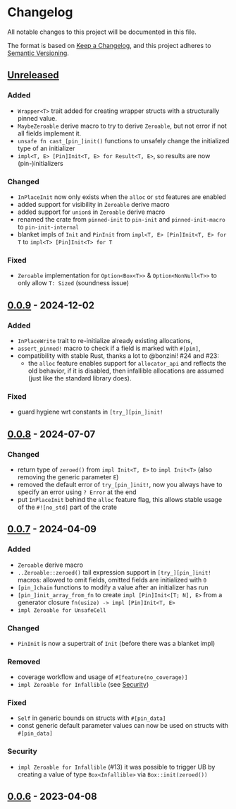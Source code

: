 # Changelog

All notable changes to this project will be documented in this file.

The format is based on [Keep a Changelog](https://keepachangelog.com/en/1.1.0/),
and this project adheres to [Semantic Versioning](https://semver.org/spec/v2.0.0.html).

## [Unreleased]

### Added

- `Wrapper<T>` trait added for creating wrapper structs with a structurally pinned value.
- `MaybeZeroable` derive macro to try to derive `Zeroable`, but not error if not all fields
  implement it.
- `unsafe fn cast_[pin_]init()` functions to unsafely change the initialized type of an initializer
- `impl<T, E> [Pin]Init<T, E> for Result<T, E>`, so results are now (pin-)initializers

### Changed

- `InPlaceInit` now only exists when the `alloc` or `std` features are enabled
- added support for visibility in `Zeroable` derive macro
- added support for `union`s in `Zeroable` derive macro
- renamed the crate from `pinned-init` to `pin-init` and `pinned-init-macro` to `pin-init-internal`
- blanket impls of `Init` and `PinInit` from `impl<T, E> [Pin]Init<T, E> for T` to
  `impl<T> [Pin]Init<T> for T`

### Fixed

- `Zeroable` implementation for `Option<Box<T>>` & `Option<NonNull<T>>` to only allow `T: Sized`
  (soundness issue)

## [0.0.9] - 2024-12-02

### Added

- `InPlaceWrite` trait to re-initialize already existing allocations,
- `assert_pinned!` macro to check if a field is marked with `#[pin]`,
- compatibility with stable Rust, thanks a lot to @bonzini! #24 and #23:
  - the `alloc` feature enables support for `allocator_api` and reflects the old behavior, if it is
    disabled, then infallible allocations are assumed (just like the standard library does).

### Fixed

- guard hygiene wrt constants in `[try_][pin_]init!`

## [0.0.8] - 2024-07-07

### Changed

- return type of `zeroed()` from `impl Init<T, E>` to `impl Init<T>` (also removing the generic
  parameter `E`)
- removed the default error of `try_[pin_]init!`, now you always have to specify an error using
  `? Error` at the end
- put `InPlaceInit` behind the `alloc` feature flag, this allows stable usage of the `#![no_std]`
  part of the crate

## [0.0.7] - 2024-04-09

### Added

- `Zeroable` derive macro
- `..Zeroable::zeroed()` tail expression support in `[try_][pin_]init!` macros: allowed to omit
  fields, omitted fields are initialized with `0`
- `[pin_]chain` functions to modify a value after an initializer has run
- `[pin_]init_array_from_fn` to create `impl [Pin]Init<[T; N], E>` from a generator closure
  `fn(usize) -> impl [Pin]Init<T, E>`
- `impl Zeroable for UnsafeCell`

### Changed

- `PinInit` is now a supertrait of `Init` (before there was a blanket impl)

### Removed

- coverage workflow and usage of `#[feature(no_coverage)]`
- `impl Zeroable for Infallible` (see [Security](#security))

### Fixed

- `Self` in generic bounds on structs with `#[pin_data]`
- const generic default parameter values can now be used on structs with `#[pin_data]`

### Security

- `impl Zeroable for Infallible` (#13) it was possible to trigger UB by creating a value of type
  `Box<Infallible>` via `Box::init(zeroed())`

## [0.0.6] - 2023-04-08

[unreleased]: https://github.com/Rust-for-Linux/pin-init/compare/v0.0.9...HEAD
[0.0.9]: https://github.com/Rust-for-Linux/pin-init/compare/v0.0.8...v0.0.9
[0.0.8]: https://github.com/Rust-for-Linux/pin-init/compare/v0.0.7...v0.0.8
[0.0.7]: https://github.com/Rust-for-Linux/pin-init/compare/v0.0.6...v0.0.7
[0.0.6]: https://github.com/Rust-for-Linux/pin-init/releases/tag/v0.0.6
